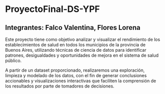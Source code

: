 # ProyectoFinal-DS-YPF
## Integrantes: Falco Valentina, Flores Lorena
Este proyecto tiene como objetivo analizar y visualizar el rendimiento de los establecimientos de salud en todos los municipios de la provincia de Buenos Aires, utilizando técnicas de ciencia de datos para identificar patrones, desigualdades y oportunidades de mejora en el sistema de salud público.

A partir de un dataset proporcionado, realizaremos una exploración, limpieza y modelado de los datos, con el fin de generar conclusiones accionables y visualizaciones interactivas que faciliten la comprensión de los resultados por parte de tomadores de decisiones.

